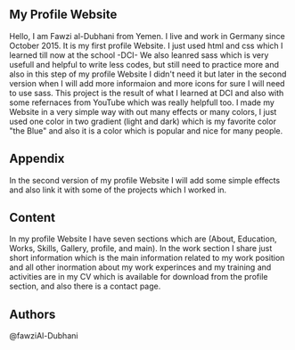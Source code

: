 ## My Profile Website

Hello, I am Fawzi al-Dubhani from Yemen. I live and work in Germany since October 2015. It is my first profile Website. I just used html and css which I learned till now at the school -DCI- We also leanred sass which is very usefull and helpful to write less codes, but still need to practice more and also in this step of my profile Website I didn't need it but later in the second version when I will add more informaion and more icons for sure I will need to use sass. This project is the result of what I learned at DCI and also with some refernaces from YouTube which was really helpfull too. I made my Website in a very simple way with out many effects or many colors, I just used one color in two gradient (light and dark) which is my favorite color "the Blue" and also it is a color which is popular and nice for many people.

## Appendix

In the second version of my profile Website I will add some simple effects and also link it with some of the projects which I worked in.

## Content

In my profile Website I have seven sections which are (About, Education, Works, Skills, Gallery, profile, and main). In the work section I share just short information which is the main information related to my work position and all other inormation about my work experinces and my training and activities are in my CV which is available for download from the profile section, and also there is a contact page.

## Authors

@fawziAl-Dubhani
